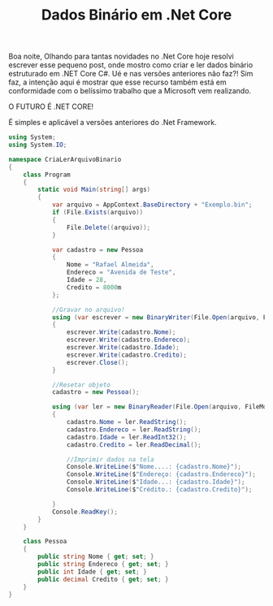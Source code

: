 ﻿---
title: "Dados Binário em .Net Core"
comments: true
excerpt_separator: "Ler mais"
categories:
  - CSharp
tags:
  - CSharp
---

Boa noite,
Olhando para tantas novidades no .Net Core hoje resolvi escrever esse pequeno post, onde mostro como criar e ler dados binário estruturado em .NET Core C#.
Ué e nas versões anteriores não faz?!
Sim faz, a intenção aqui é mostrar que esse recurso também está em conformidade com o belíssimo trabalho que a Microsoft vem realizando.

O FUTURO É .NET CORE!

É simples e aplicável a versões anteriores do .Net Framework.

```csharp
using System;
using System.IO;

namespace CriaLerArquivoBinario
{
    class Program
    {
        static void Main(string[] args)
        {
            var arquivo = AppContext.BaseDirectory + "Exemplo.bin";
            if (File.Exists(arquivo))
			{
			    File.Delete((arquivo));
			}

            var cadastro = new Pessoa
            {
                Nome = "Rafael Almeida",
                Endereco = "Avenida de Teste",
                Idade = 28,
                Credito = 8000m
            };

            //Gravar no arquivo!
            using (var escrever = new BinaryWriter(File.Open(arquivo, FileMode.Create)))
            {
                escrever.Write(cadastro.Nome);
                escrever.Write(cadastro.Endereco);
                escrever.Write(cadastro.Idade);
                escrever.Write(cadastro.Credito);
                escrever.Close();
            }

            //Resetar objeto
            cadastro = new Pessoa();

            using (var ler = new BinaryReader(File.Open(arquivo, FileMode.Open)))
            {
                cadastro.Nome = ler.ReadString();
                cadastro.Endereco = ler.ReadString();
                cadastro.Idade = ler.ReadInt32();
                cadastro.Credito = ler.ReadDecimal();

                //Imprimir dados na tela
                Console.WriteLine($"Nome....: {cadastro.Nome}");
                Console.WriteLine($"Endereço: {cadastro.Endereco}");
                Console.WriteLine($"Idade...: {cadastro.Idade}");
                Console.WriteLine($"Crédito.: {cadastro.Credito}");

            }
            Console.ReadKey();
        }
    }

    class Pessoa
    {
        public string Nome { get; set; }
        public string Endereco { get; set; }
        public int Idade { get; set; }
        public decimal Credito { get; set; }
    }
}

```
